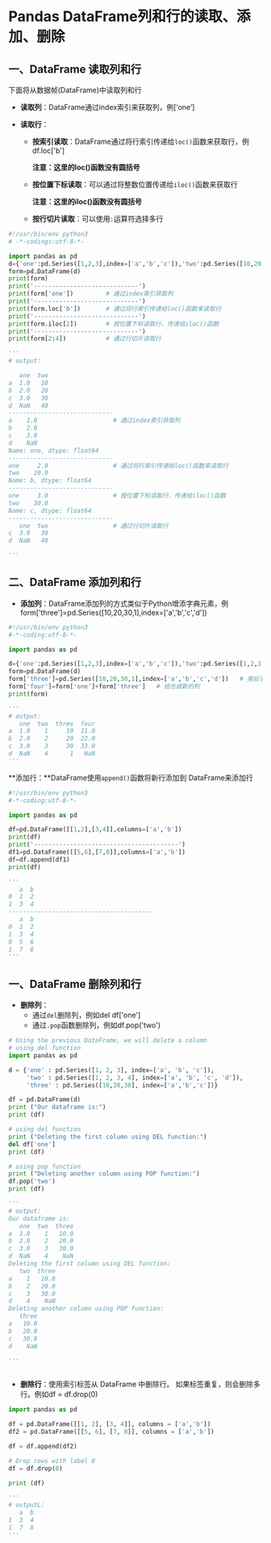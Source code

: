 # Pandas DataFrame列和行的读取、添加、删除

## 一、DataFrame 读取列和行

下面将从数据帧(DataFrame)中读取列和行

- **读取列**：DataFrame通过index索引来获取列，例[‘one’]

- **读取行**：

  - **按索引读取**：DataFrame通过将行索引传递给`loc()`函数来获取行，例df.loc['b']       

    **注意：这里的loc()函数没有圆括号**

  - **按位置下标读取**：可以通过将整数位置传递给`iloc()`函数来获取行

     **注意：这里的iloc()函数没有圆括号**

  - **按行切片读取**：可以使用`:`运算符选择多行

```python
#!/usr/bin/env python3
# -*-codings:utf-8-*-

import pandas as pd
d={'one':pd.Series([1,2,3],index=['a','b','c']),'two':pd.Series([10,20,30,40],index=['a','b','c','d'])}
form=pd.DataFrame(d)
print(form)
print('-----------------------------')
print(form['one'])         # 通过index索引获取列
print('-----------------------------')
print(form.loc['b'])       # 通过将行索引传递给loc()函数来读取行
print('-----------------------------')
print(form.iloc[2])        # 按位置下标读取行，传递给iloc()函数
print('-----------------------------')
print(form[2:4])           # 通过行切片读取行 

'''
# output:

   one  two
a  1.0   10
b  2.0   20
c  3.0   30
d  NaN   40
-----------------------------
a    1.0                     # 通过index索引获取列
b    2.0
c    3.0
d    NaN
Name: one, dtype: float64
-----------------------------
one     2.0                  # 通过将行索引传递给loc()函数来读取行
two    20.0
Name: b, dtype: float64
-----------------------------
one     3.0                  # 按位置下标读取行，传递给iloc()函数
two    30.0
Name: c, dtype: float64
-----------------------------
   one  two                  # 通过行切片读取行 
c  3.0   30
d  NaN   40

'''

```

## 二、DataFrame 添加列和行



- **添加列**：DataFrame添加列的方式类似于Python增添字典元素，例form['three']=pd.Series([10,20,30,1],index=['a','b','c','d'])

```python
#!/usr/bin/env python3
#-*-coding:utf-8-*-

import pandas as pd

d={'one':pd.Series([1,2,3],index=['a','b','c']),'two':pd.Series([1,2,3,4],index=['a','b','c','d'])}
form=pd.DataFrame(d)
form['three']=pd.Series([10,20,30,1],index=['a','b','c','d'])   # 类似于python增添字典元素
form['four']=form['one']+form['three']   # 组合成新的列
print(form)

'''
# output:
   one  two  three  four
a  1.0    1     10  11.0
b  2.0    2     20  22.0
c  3.0    3     30  33.0
d  NaN    4      1   NaN
'''


```

**添加行：**DataFrame使用`append()`函数将新行添加到 DataFrame来添加行

```python
#!/usr/bin/env python3
#-*-coding:utf-8-*-

import pandas as pd

df=pd.DataFrame([[1,2],[3,4]],columns=['a','b'])
print(df)
print('----------------------------------------')
df1=pd.DataFrame([[5,6],[7,8]],columns=['a','b'])
df=df.append(df1)
print(df)

'''
   a  b
0  1  2
1  3  4
----------------------------------------
   a  b
0  1  2
1  3  4
0  5  6
1  7  8
'''

```

## 一、DataFrame 删除列和行

- **删除列**：
  - 通过`del`删除列，例如del df['one']
  - 通过`.pop`函数删除列，例如df.pop('two')

```python
# Using the previous DataFrame, we will delete a column
# using del function
import pandas as pd

d = {'one' : pd.Series([1, 2, 3], index=['a', 'b', 'c']), 
     'two' : pd.Series([1, 2, 3, 4], index=['a', 'b', 'c', 'd']), 
     'three' : pd.Series([10,20,30], index=['a','b','c'])}

df = pd.DataFrame(d)
print ("Our dataframe is:")
print (df)

# using del function
print ("Deleting the first column using DEL function:")
del df['one']
print (df)

# using pop function
print ("Deleting another column using POP function:")
df.pop('two')
print (df)

'''
# output:
Our dataframe is:
   one  two  three
a  1.0    1   10.0
b  2.0    2   20.0
c  3.0    3   30.0
d  NaN    4    NaN
Deleting the first column using DEL function:
   two  three
a    1   10.0
b    2   20.0
c    3   30.0
d    4    NaN
Deleting another column using POP function:
   three
a   10.0
b   20.0
c   30.0
d    NaN

'''



```

- **删除行**：使用索引标签从 DataFrame 中删除行。 如果标签重复，则会删除多行。例如df = df.drop(0)

```python
import pandas as pd

df = pd.DataFrame([[1, 2], [3, 4]], columns = ['a','b'])
df2 = pd.DataFrame([[5, 6], [7, 8]], columns = ['a','b'])

df = df.append(df2)

# Drop rows with label 0
df = df.drop(0)

print (df)

'''
# outputL:
   a  b
1  3  4
1  7  8
'''

```

